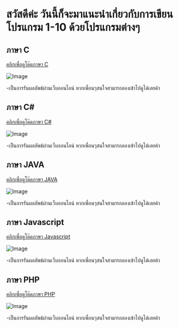 # สวัสดีค่ะ วันนี้ก็จะมาแนะนำเกี่ยวกับการเขียนโปรแกรม 1-10 ด้วยโปรแกรมต่างๆ

## ภาษา C
[คลิกเพื่อดูโค๊ดภาษา C](https://github.com/suwatjanee005/Sourec-CodeNumber/blob/master/C)

![Image](https://raw.github.com/suwatjanee005/Sourec-CodeNumber/blob/master/c1-10.png)

-เป็นการรันผลลัพธ์ผ่านเว็บออนไลน์ หากเพื่อนๆสนใจสามารถลองเข้าไปดูได้เลยค้า

## ภาษา C#

[คลิกเพื่อดูโค๊ดภาษา C#](https://github.com/suwatjanee005/Sourec-CodeNumber/blob/master/C%23) 

![Image](https://raw.github.com/suwatjanee005/Sourec-CodeNumber/blob/master/c%231-10.png)

-เป็นการรันผลลัพธ์ผ่านเว็บออนไลน์ หากเพื่อนๆสนใจสามารถลองเข้าไปดูได้เลยค้า

## ภาษา JAVA
[คลิกเพื่อดูโค๊ดภาษา JAVA](https://github.com/suwatjanee005/Sourec-CodeNumber/blob/master/JAVA) 

![Image](https://raw.github.com/suwatjanee005/Sourec-CodeNumber/blob/master/Java1-10.png)

-เป็นการรันผลลัพธ์ผ่านเว็บออนไลน์ หากเพื่อนๆสนใจสามารถลองเข้าไปดูได้เลยค้า

## ภาษา Javascript
[คลิกเพื่อดูโค๊ดภาษา Javascript](https://github.com/suwatjanee005/Sourec-CodeNumber/blob/master/JS) 

![Image](https://raw.github.com/suwatjanee005/Sourec-CodeNumber/blob/master/JS1-10.png)

-เป็นการรันผลลัพธ์ผ่านเว็บออนไลน์ หากเพื่อนๆสนใจสามารถลองเข้าไปดูได้เลยค้า

## ภาษา PHP
[คลิกเพื่อดูโค๊ดภาษา PHP](https://github.com/suwatjanee005/Sourec-CodeNumber/blob/master/PHP) 

![Image](https://raw.github.com/suwatjanee005/Sourec-CodeNumber/blob/master/PHP.png)

-เป็นการรันผลลัพธ์ผ่านเว็บออนไลน์ หากเพื่อนๆสนใจสามารถลองเข้าไปดูได้เลยค้า
